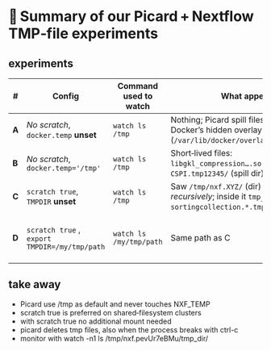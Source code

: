# 📝 Summary of our Picard + Nextflow TMP‑file experiments

## experiments
| #     | Config                                                                           | Command used to watch       | What appeared                                                                                                  | Why / lesson                                                            |
| ----- | -------------------------------------------------------------------------------- | --------------------------- | -------------------------------------------------------------------------------------------------------------- | ----------------------------------------------------------------------- |
| **A** | *No scratch*, `docker.temp` **unset**                                            | `watch ls /tmp`             | Nothing; Picard spill files were inside Docker’s hidden overlay (`/var/lib/docker/overlay2/.../diff/tmp`).     | OverlayFS layer is invisible unless you dig.                            |
| **B** | *No scratch*, `docker.temp='/tmp'`                                               | `watch ls /tmp`             | Short‑lived files:<br>`libgkl_compression…​.so` (GKL lib) <br>`CSPI.tmp12345/` (spill dir)                     | Host `/tmp` is bind‑mounted; spill files now visible.                   |
| **C** | `scratch true`,  `TMPDIR` **unset**                                           | `watch ls /tmp`             | Saw `/tmp/nxf.XYZ/` (dir) when listing *recursively*; inside it `tmp_dir/` & Picard `sortingcollection.*.tmp`. | Scratch sub‑dir sits *under* `/tmp`  |
| **D** | `scratch true` ,    `export TMPDIR=/my/tmp/path`                                                               | `watch ls /my/tmp/path`             | Same path as C              | scatch use TMPDIR as default path , `containerOptions  = "-v /my/tmp/path:/my/tmp/path "` not needed       | 

## take away
- Picard use /tmp as default and never touches NXF_TEMP
- scratch true is preferred on shared‑filesystem clusters 
- with scratch true no additional mount needed
- picard deletes tmp files, also when the process breaks with ctrl-c
- monitor with watch -n1 ls /tmp/nxf.pevUr7eBMu/tmp_dir/
